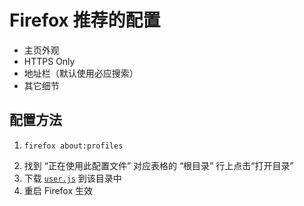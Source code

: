 # Firefox 推荐的配置

- 主页外观
- HTTPS Only
- 地址栏（默认使用必应搜索）
- 其它细节

## 配置方法

1.     firefox about:profiles
2. 找到 “正在使用此配置文件” 对应表格的 “根目录” 行上点击“打开目录”
3. 下载 [`user.js`](./user.js) 到该目录中
4. 重启 Firefox 生效
